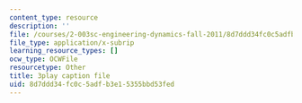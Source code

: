 ```yaml
---
content_type: resource
description: ''
file: /courses/2-003sc-engineering-dynamics-fall-2011/8d7ddd34fc0c5adfb3e15355bbd53fed_iMz0LiqjFmE.vtt
file_type: application/x-subrip
learning_resource_types: []
ocw_type: OCWFile
resourcetype: Other
title: 3play caption file
uid: 8d7ddd34-fc0c-5adf-b3e1-5355bbd53fed
---
```

